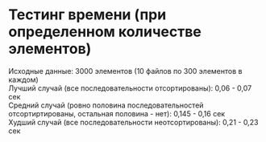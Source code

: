 # Тестинг времени (при определенном количестве элементов)
Исходные данные: 3000 элементов (10 файлов по 300 элементов в каждом)  
Лучший случай (все последовательности отсортированы): 0,06 - 0,07 сек  
Средний случай (ровно половина последовательностей отсортиртированы, остальная половина - нет): 0,145 - 0,16 сек  
Худший случай (все последовательности неотсортированы): 0,21 - 0,23 сек
